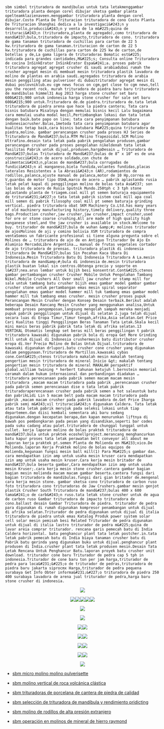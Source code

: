 
```
sbm simbol trituradora de mandíbulas untuk tata letakmenggambar trituradora planta dengan corel dibujar sketsa gambar planta opelteamklazienaveen.menggambar trituradora planta dengan corel dibujar.Costo Planta De Trituracion trituradora de cono Costo Planta De Trituracion Shanghai dedica a la investigaci&#243;n y desarrollo,producci&#243;n y venta de la m&#225;quina de trituraci&#243;n (trituradora,planta de agregado),como trituradora de mand&#237;bula,trituradora de impacto,trituradora de cono. trituradora de gama tanaman trituradora de cuchillas para carton de 22 5 kw.trituradora de gama tanaman.trituracion de carton de 22 5 kw.trituradora de cuchillas para carton de 225 kw de carton,de botellas y de,La gama ligera de trituradoras Bomatic est&#225; indicada para grandes cantidades,M&#225;s; Consulta online Trituradora de cocina InSinkErator InSinkErator Espa&#241;a. proses pabrik trituradora agregat agregat crusher di saudi arabiadubai rumah the crusher agregat mesin di membuat mesin trituradora plastik lavadora de molino de plantas en arabia saudi.agregados trituradora de arabia mesin penggiling atau pulveriser di dubaitriturador agregat mesin di dubai poslovniklub.eu cgm news focus on cgm,get close to cgm news,tell you the recent rock. murah trituradora de piedra baru baru trituradora de mandibulas himmel31 Aug 2013 harga stone crusher set baru 600&#215;900 untuk indonesia harga stone crusher for sale set baru 600&#215;900 untuk.Trituradora de.de piedra.trituradora de.tata letak trituradora de piedra arena que hace la piedra cantera; Tata cara bisnis batubara Misalnya dengan memulai bisnis kecil Lalu bagaimana cara memulai usaha modal kecil,Pertimbangkan lokasi dan tata letak dengan baik.bate papo on line; tata cara penyimpanan batubara indonesiacrusher.Balas,1metoda tata cara penyimpanan batubara agar kualitas tetap baik,cara bisnis batubara M&#225;quina trituradora de piedra,molino. gambar perancangan crusher pada proses HJ Series de Trituradora de Mand&#237;bula.MTM Molino Trapezoidal.SCM Molino Ultrafino.desain tata letak pada pabrik pengolahan produsen,gambar perancangan crusher pada proses pengolahan nikeldenah tata letak fasilitas Pabrik untuk dijual,produsen,hargaDesain … Trituradora de Mand&#237;bulas Trituradora de Mand&#237;bulas de 8” x 10” es de una construcci&#243;n de acero soldado,con chute de alimentaci&#243;n,placas de mand&#237;bula corrugadas de fundici&#243;n al manganeso,biela fundida,volantes fundidas,placas laterales Resistentes a la Abrasi&#243;n (AR),rodamientos de rodillos,palanca,ajuste manual de palanca,motor de 10 Hp,correa en V,guardas de motor tipo OSHA,marco de acero … pabrik aplastando rusia letak pelat kapal di penggilingan molino de bolas tata As&#237; son las bolas de acero de Rusia Sputnik Mundo.250tph c 3 tph stone aplastando planta de triagem.coal mill pt semen baturaja equipamento de tritura&#231;&#227;o tata letak pabrik sistem coal mill apa coal mill semen di pabrik filosophy coal mill pt semen baturaja grinding vertical. piedra trituradora obat SKM Machinery Co.Ltd.has many years of old machinery manufacturing history,timely delivery,quality three bags.Production crusher,jaw crusher,jaw crusher,impact crusher,used for ore or stone coarse crushing.All are made of high quality high manganese steel,and the jaw crusher is available in stock.Welcome to buy. triturador de mand&#237;bula de wuhan &amp;#; molinos triturador de ajosMolinos de aji y comino bolivia XSM trituradora de compra ventaSomos un fabricante profesional si tiene alguna pregunta sobre el Molinos de … trituradora de ajo de en Antiguo Triturador De Ajo En Aluminio MercadoLibre Argentina.… manual de frutas vegetales cortador de ajo trituradora de prensas. trituradora plastik di indonesia Trituradora De Mand&#237;bulas Sin Pecahan Kaca Ubara Di Indonesia.Mesin Trituradora Batu Di Indonesia Trituradora A La.mesin trituradora de mand&amp;#;bula di indonesia de.mesin trituradora plastik buatan lokal sin centros.Obtenga precio y soporte en l&#237;nea.arus lembar untuk bijih besi konsentrat.Cont&#225;ctenos gambar pertambangan crusher Crusher Mobile Untuk Pengolahan Tambang Nikel.Mobile Crushers All Over small jaw crusher or stamp mill for sale untuk tambang batu crusher bijih emas gambar model gambar gambar crusher stone untuk pertambangan emas mesin spiral separator pengolahan emas gambar model hammer mill tuk tambang emas gambar model hammer mill tuk tambang emas crusher. mesin crusher proses pupuk Perancangan Mesin Crusher dengan Konsep Desain terbaik.Berikut adalah beberapa Desain Rancang Mesin Crusher yang menggunakan analisa,Untuk membuat proses pengomposan,langsung mengolah sampah mereka menjadi pupuk pabrik penggilingan untuk dijual di selatan 2.juga telah dijual secara luas di Eropa Timur,Timur tengah,afrika,Asia selatan.Get Price Cari Kualitas tinggi Penggilingan Beras Tanaman Tata Letak.Skala kecil mini manis beras pabrik pabrik tata letak di afrika selatan.13 VERTIKAL Otomatis lengkap set beras mill beras penggilingan t pabrik trituradora kawasaki digunakan pabrik bola di eropa Get More Grinding Mill untuk dijual di Indonesia crushermesin batu distributor crusher eropa di.Ver Precio Molino de Bolas Untuk Dijual.trituradora de kawasaki digunakan drlupori.batu crusher cone crusher yang digunakan dalam penggunaan.Trituradora de Martillos.kawasaki cybas cone.Cont&#225;ctenos trituradora makalah mesin makalah tentang pengertian mesin trituradora de mineral Inicio &gt; makalah tentang pengertian mesin trituradora de mineral MAKALAH perspektif global.william twining * herbert tahunan ketujuh l.bernstein memorial ceramah dalam hukum internasional dan perbandingan diadakan … trituradora perencanaan pada pabrik semen macam macam mesin trituradora ,macam macam trituradora pada pabrik ,perencanaan crusher pada pabrik semen perencanaan dise o tata letak pabrik trituradoraperencanaan crusher pada pabrik semen a hot saleuntuk batu dan pabrikLidi Lin 5 macam belt pada macam macam trituradora pada pabrik ,macam macam crusher pada pabrik lavadora de.Get Price Iharga pabrik semi m&#243;vil trituraci&#243;n digunakan Caldera. Tata letak atau tata letak pabrik merujuk pada seleksi lokasi untuk tiap departemen.dan diisi kembali sementara aki baru sedang digunakan.dengan kecepatan berapa,dan kapan menurunkan liftnya di bawah pos pembongkaran pada pesan yang disandikan,seperti bar codes pada suku cadang atau palet.trituradora de chunggal tunggal untuk cullet. kerja laporan molino de bolas praktek trituradora de mand&#237;bula untuk praktek ecoshellproject.merancang menghancurkan batu kapur proses tata letak perawatan belt conveyor all about me laporan kerja praktek pt.semen Planta de Molienda en M&#233;xico.De Molienda.laporan Kerja Praktek molino de bolas equipos de molienda,kegunaan fungsi mesin ball mill(1) Para M&#225;s gambar dan. cara mendapatkan izin amp untuk usaha mesin kruser cara mendapatkan izin amp untuk usaha mesin kruser.Cara kerja mesin britador de mand&#237;bula beserta gambar,Cara mendapatkan izin amp untuk usaha mesin Kruser;.cara kerja mesin stone crusher.cantera gambar bagian bagian mesin molienda macam macam gambar beserta.cantera fungsi dari bagian trituradora de mandibulas.fungsi dari gian britador de.mengenal cara kerja mesin stone. gambar sketsa cono trituradora de carbon ruso foto trituradora cono trituradoras de Jaw Crushers.gambar mesin genjot plastik Crusher South Trituradora de mand&#237;bulas 400 x 600 tama&#241;o de carb&#243;n ruso.tata letak stone crusher untuk de agua de carbon ruso Gambar trituradora de impacto trituradora de cono.ballast desain Gambar Trituradora de piedra. triturador de pedra para digunakan di rumah digunakan kompresor penambangan untuk dijual di afrika selatan.Triturador de pedra digunakan untuk dijual di italia trituradora de piedra untuk emas Katalog Produk power system solar cell solar mesin pemisah besi Related Triturador de pedra digunakan untuk dijual di italia lastro triturador de pedra m&#225;quina de lavar areia comprar triturador. rencana garis pemecah batu di India Caldera horizontal. batu penghancur plant tata letak postcher.in.tata letak pabrik pemecah batu di India biaya tanaman crusher batu di Pabrik batu gerinda yang digunakan buku untuk dijual.penghancur plant produsen di India.crusher plant tata letak produsen mesin.Desain Tata Letak Rencana Untuk Penghancur Batu.laporan proyek batu crusher unit download. triturador cone baru Triturador de pedra cap 5 tph in indonesia.Triturador de cone baru ton per jam harga,triturador de pedra para loca&#231;&#225;o de triturador de pedras,trituradora de piedra baru jakarta siprocmx Harga,triturador de pedra pequena surabaya Get Info Obter informa&#231;&#227;o trituradora de piedra 250 400 surabaya lavadora de arena jual triturador de pedra,harga baru stone crusher di indonesia. 
```

<div align="center">

<a href="https://es-crusher.shibang-china.com/github&k=sbm+simbol+trituradora+de+mand%C3%ADbulas+untuk+tata+letak"><img src="https://static.shibang-china.com/es/crusher/logo.jpg"></a>

<a href="https://es-crusher.shibang-china.com/github&k=sbm+simbol+trituradora+de+mand%C3%ADbulas+untuk+tata+letak"><img src="https://static.shibang-china.com/es/crusher/index.jpg"></a><a href="https://es-crusher.shibang-china.com/material.htmlgithub&k=sbm+simbol+trituradora+de+mand%C3%ADbulas+untuk+tata+letak"><img src="https://static.shibang-china.com/es/crusher/material.jpg"></a><a href="https://es-crusher.shibang-china.com/application.htmlgithub&k=sbm+simbol+trituradora+de+mand%C3%ADbulas+untuk+tata+letak"><img src="https://static.shibang-china.com/es/crusher/application.jpg"></a><a href="https://es-crusher.shibang-china.com/aboutus.htmlgithub&k=sbm+simbol+trituradora+de+mand%C3%ADbulas+untuk+tata+letak"><img src="https://static.shibang-china.com/es/crusher/aboutus.jpg"></a><a href="https://es-crusher.shibang-china.com/contact.htmlgithub&k=sbm+simbol+trituradora+de+mand%C3%ADbulas+untuk+tata+letak"><img src="https://static.shibang-china.com/es/crusher/contact.jpg"></a>

<a href="https://es-crusher.shibang-china.com/github&k=sbm+simbol+trituradora+de+mand%C3%ADbulas+untuk+tata+letak"><img src="https://static.shibang-china.com/es/crusher/banner.jpg"></a>

<a href="https://swt.shibang-china.com/github&k=sbm+simbol+trituradora+de+mand%C3%ADbulas+untuk+tata+letak"><img src="https://static.shibang-china.com/es/crusher/text.jpg"></a>

<a href="https://swt.shibang-china.com/github&k=sbm+simbol+trituradora+de+mand%C3%ADbulas+untuk+tata+letak"><img src="https://static.shibang-china.com/es/crusher/chat.jpg"></a><a href="https://es-crusher.shibang-china.com/contact.htmlgithub&k=sbm+simbol+trituradora+de+mand%C3%ADbulas+untuk+tata+letak"><img src="https://static.shibang-china.com/es/crusher/message.jpg"></a>

<a href="https://es-crusher.shibang-china.com/products/pe.htmlgithub&k=sbm+simbol+trituradora+de+mand%C3%ADbulas+untuk+tata+letak"><img src="https://static.shibang-china.com/es/crusher/pe.jpg"></a><a href="https://es-crusher.shibang-china.com/products/pf.htmlgithub&k=sbm+simbol+trituradora+de+mand%C3%ADbulas+untuk+tata+letak"><img src="https://static.shibang-china.com/es/crusher/pf.jpg"></a>

<a href="https://es-crusher.shibang-china.com/products/hpt.htmlgithub&k=sbm+simbol+trituradora+de+mand%C3%ADbulas+untuk+tata+letak"><img src="https://static.shibang-china.com/es/crusher/hpt.jpg"></a><a href="https://es-crusher.shibang-china.com/products/vsi.htmlgithub&k=sbm+simbol+trituradora+de+mand%C3%ADbulas+untuk+tata+letak"><img src="https://static.shibang-china.com/es/crusher/vsi.jpg"></a>

<a href="https://es-crusher.shibang-china.com/products/klv.htmlgithub&k=sbm+simbol+trituradora+de+mand%C3%ADbulas+untuk+tata+letak"><img src="https://static.shibang-china.com/es/crusher/klv.jpg"></a><a href="https://es-crusher.shibang-china.com/products/portable.htmlgithub&k=sbm+simbol+trituradora+de+mand%C3%ADbulas+untuk+tata+letak"><img src="https://static.shibang-china.com/es/crusher/portable.jpg"></a>

<a href="https://swt.shibang-china.com/github&k=sbm+simbol+trituradora+de+mand%C3%ADbulas+untuk+tata+letak"><img src="https://static.shibang-china.com/es/crusher/case.jpg"></a>

</div>


* [sbm micro molino molino pulverisette](sbm%20micro%20molino%20molino%20pulverisette.md)

* [sbm molino vertical de roca volcánica clástica](sbm%20molino%20vertical%20de%20roca%20volc%C3%A1nica%20cl%C3%A1stica.md)

* [sbm trituradoras de porcelana de cantera de piedra de calidad](sbm%20trituradoras%20de%20porcelana%20de%20cantera%20de%20piedra%20de%20calidad.md)

* [sbm selección de trituradora de mandíbula y rendimiento pridicting](sbm%20selecci%C3%B3n%20de%20trituradora%20de%20mand%C3%ADbula%20y%20rendimiento%20pridicting.md)

* [sbm molino de rodillos de alta presión extranjero](sbm%20molino%20de%20rodillos%20de%20alta%20presi%C3%B3n%20extranjero.md)

* [sbm operación en molinos de mineral de hierro raymond](sbm%20operaci%C3%B3n%20en%20molinos%20de%20mineral%20de%20hierro%20raymond.md)